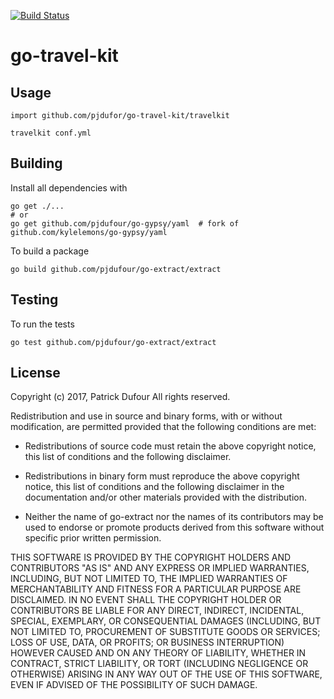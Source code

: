 [![Build Status](https://travis-ci.org/pjdufour/go-extract.svg?branch=master)](https://travis-ci.org/pjdufour/go-extract)

# go-travel-kit

## Usage

```
import github.com/pjdufor/go-travel-kit/travelkit

travelkit conf.yml
```

## Building

Install all dependencies with

```shell
go get ./...
# or
go get github.com/pjdufour/go-gypsy/yaml  # fork of github.com/kylelemons/go-gypsy/yaml
```

To build a package

```shell
go build github.com/pjdufour/go-extract/extract
```


## Testing

To run the tests

```shell
go test github.com/pjdufour/go-extract/extract
```

## License

Copyright (c) 2017, Patrick Dufour
All rights reserved.

Redistribution and use in source and binary forms, with or without
modification, are permitted provided that the following conditions are met:

* Redistributions of source code must retain the above copyright notice, this
  list of conditions and the following disclaimer.

* Redistributions in binary form must reproduce the above copyright notice,
  this list of conditions and the following disclaimer in the documentation
  and/or other materials provided with the distribution.

* Neither the name of go-extract nor the names of its
  contributors may be used to endorse or promote products derived from
  this software without specific prior written permission.

THIS SOFTWARE IS PROVIDED BY THE COPYRIGHT HOLDERS AND CONTRIBUTORS "AS IS"
AND ANY EXPRESS OR IMPLIED WARRANTIES, INCLUDING, BUT NOT LIMITED TO, THE
IMPLIED WARRANTIES OF MERCHANTABILITY AND FITNESS FOR A PARTICULAR PURPOSE ARE
DISCLAIMED. IN NO EVENT SHALL THE COPYRIGHT HOLDER OR CONTRIBUTORS BE LIABLE
FOR ANY DIRECT, INDIRECT, INCIDENTAL, SPECIAL, EXEMPLARY, OR CONSEQUENTIAL
DAMAGES (INCLUDING, BUT NOT LIMITED TO, PROCUREMENT OF SUBSTITUTE GOODS OR
SERVICES; LOSS OF USE, DATA, OR PROFITS; OR BUSINESS INTERRUPTION) HOWEVER
CAUSED AND ON ANY THEORY OF LIABILITY, WHETHER IN CONTRACT, STRICT LIABILITY,
OR TORT (INCLUDING NEGLIGENCE OR OTHERWISE) ARISING IN ANY WAY OUT OF THE USE
OF THIS SOFTWARE, EVEN IF ADVISED OF THE POSSIBILITY OF SUCH DAMAGE.
